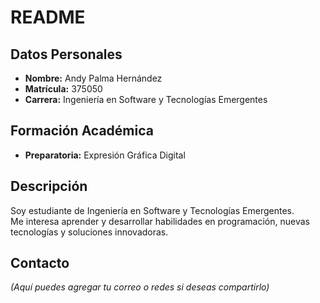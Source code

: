 # README

## Datos Personales
- **Nombre:** Andy Palma Hernández  
- **Matrícula:** 375050  
- **Carrera:** Ingeniería en Software y Tecnologías Emergentes  

## Formación Académica
- **Preparatoria:** Expresión Gráfica Digital  

## Descripción
Soy estudiante de Ingeniería en Software y Tecnologías Emergentes.  
Me interesa aprender y desarrollar habilidades en programación, nuevas tecnologías y soluciones innovadoras.  

## Contacto
*(Aquí puedes agregar tu correo o redes si deseas compartirlo)*  
